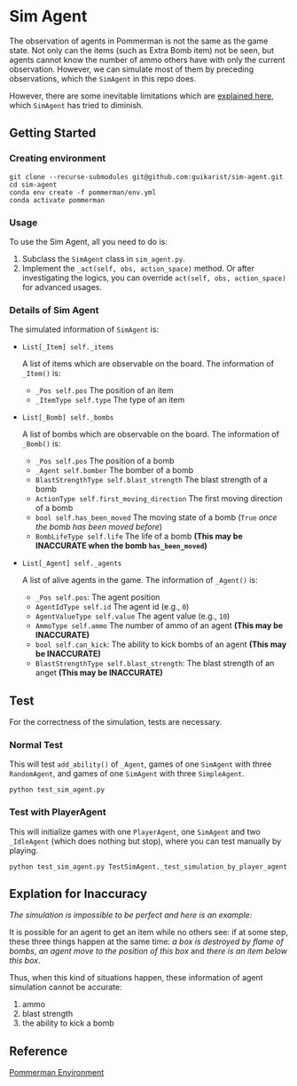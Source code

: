 # Sim Agent

The observation of agents in Pommerman is not the same as the game state. Not only can the items (such as Extra Bomb item) not be seen, but agents cannot know the number of ammo others have with only the current observation. However, we can simulate most of them by preceding observations, which the `SimAgent` in this repo does.

However, there are some inevitable limitations which are [explained here](#explation-for-inaccuracy), which `SimAgent` has tried to diminish.

## Getting Started

### Creating environment

```
git clone --recurse-submodules git@github.com:guikarist/sim-agent.git
cd sim-agent
conda env create -f pommerman/env.yml
conda activate pommerman
```

### Usage

To use the Sim Agent, all you need to do is:
1. Subclass the `SimAgent` class in `sim_agent.py`.
1. Implement the `_act(self, obs, action_space)` method. Or after investigating the logics, you can override `act(self, obs, action_space)` for advanced usages.

### Details of Sim Agent

The simulated information of `SimAgent` is:

* `List[_Item] self._items`

    A list of items which are observable on the board. The information of `_Item()` is:

    * `_Pos self.pos` The position of an item
    * `_ItemType self.type` The type of an item

* `List[_Bomb] self._bombs`

    A list of bombs which are observable on the board. The information of `_Bomb()` is:

    * `_Pos self.pos` The position of a bomb
    * `_Agent self.bomber` The bomber of a bomb
    * `BlastStrengthType self.blast_strength` The blast strength of a bomb
    * `ActionType self.first_moving_direction` The first moving direction of a bomb
    * `bool self.has_been_moved` The moving state of a bomb (`True` *once the bomb has been moved before*)
    * `BombLifeType self.life` The life of a bomb **(This may be INACCURATE when the bomb `has_been_moved`)**

* `List[_Agent] self._agents`

    A list of alive agents in the game. The information of `_Agent()` is:

    * `_Pos self.pos`: The agent position
    * `AgentIdType self.id` The agent id (e.g., `0`)
    * `AgentValueType self.value` The agent value (e.g., `10`)
    * `AmmoType self.ammo` The number of ammo of an agent **(This may be INACCURATE)**
    * `bool self.can_kick`: The ability to kick bombs of an agent **(This may be INACCURATE)**
    * `BlastStrengthType self.blast_strength`: The blast strength of an anget **(This may be INACCURATE)**

## Test

For the correctness of the simulation, tests are necessary.

### Normal Test

This will test `add_ability()` of `_Agent`, games of one `SimAgent` with three `RandomAgent`, and games of one `SimAgent` with three `SimpleAgent`.

```
python test_sim_agent.py
```

### Test with PlayerAgent

This will initialize games with one `PlayerAgent`, one `SimAgent` and two `_IdleAgent` (which does nothing but stop), where you can test manually by playing.

```
python test_sim_agent.py TestSimAgent._test_simulation_by_player_agent
```

## Explation for Inaccuracy

*The simulation is impossible to be perfect and here is an example:*

It is possible for an agent to get an item while no others see: if at some step, these three things happen at the same time: *a box is destroyed by flame of bombs*, *an agent move to the position of this box* and *there is an item below this box*.

Thus, when this kind of situations happen, these information of agent simulation cannot be accurate:

1. ammo
1. blast strength
1. the ability to kick a bomb

## Reference

[Pommerman Environment](https://www.pommerman.com/)

